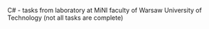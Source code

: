 C# - tasks from laboratory at MiNI faculty of Warsaw University of Technology (not all tasks are complete)
